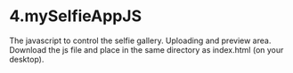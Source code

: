 # 4.mySelfieAppJS
The javascript to control the selfie gallery. Uploading and preview area.
Download the js file and place in the same directory as index.html (on your desktop).
